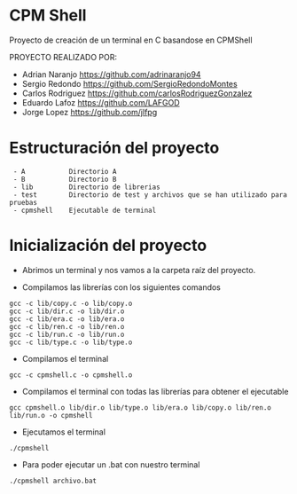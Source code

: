# CPM Shell
Proyecto de creación de un terminal en C basandose en CPMShell

PROYECTO REALIZADO POR:

- Adrian Naranjo https://github.com/adrinaranjo94
- Sergio Redondo https://github.com/SergioRedondoMontes
- Carlos Rodriguez https://github.com/carlosRodriguezGonzalez
- Eduardo Lafoz https://github.com/LAFGOD
- Jorge Lopez https://github.com/jlfpg

# Estructuración del proyecto

```
 - A           Directorio A
 - B           Directorio B
 - lib         Directorio de librerias
 - test        Directorio de test y archivos que se han utilizado para pruebas
 - cpmshell    Ejecutable de terminal
```

# Inicialización del proyecto 
* Abrimos un terminal y nos vamos a la carpeta raíz del proyecto.

* Compilamos las librerías con los siguientes comandos
```
gcc -c lib/copy.c -o lib/copy.o
gcc -c lib/dir.c -o lib/dir.o
gcc -c lib/era.c -o lib/era.o
gcc -c lib/ren.c -o lib/ren.o
gcc -c lib/run.c -o lib/run.o
gcc -c lib/type.c -o lib/type.o
```

* Compilamos el terminal
```
gcc -c cpmshell.c -o cpmshell.o
```

* Compilamos el terminal con todas las librerías para obtener el ejecutable
```
gcc cpmshell.o lib/dir.o lib/type.o lib/era.o lib/copy.o lib/ren.o lib/run.o -o cpmshell
```

* Ejecutamos el terminal
```
./cpmshell
```

* Para poder ejecutar un .bat con nuestro terminal
```
./cpmshell archivo.bat
```
